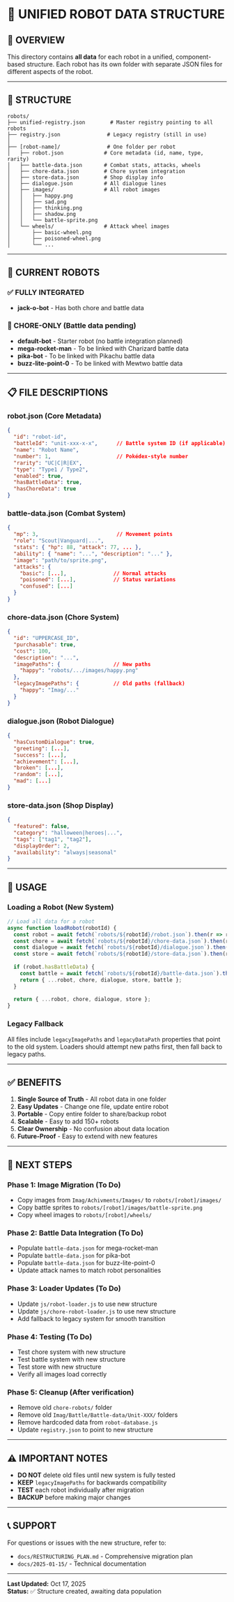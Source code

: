 # 🤖 UNIFIED ROBOT DATA STRUCTURE

## 📁 OVERVIEW

This directory contains **all data** for each robot in a unified, component-based structure. Each robot has its own folder with separate JSON files for different aspects of the robot.

---

## 🎯 STRUCTURE

```
robots/
├── unified-registry.json        # Master registry pointing to all robots
├── registry.json               # Legacy registry (still in use)
│
├── [robot-name]/               # One folder per robot
│   ├── robot.json             # Core metadata (id, name, type, rarity)
│   ├── battle-data.json       # Combat stats, attacks, wheels
│   ├── chore-data.json        # Chore system integration
│   ├── store-data.json        # Shop display info
│   ├── dialogue.json          # All dialogue lines
│   ├── images/                # All robot images
│   │   ├── happy.png
│   │   ├── sad.png
│   │   ├── thinking.png
│   │   ├── shadow.png
│   │   └── battle-sprite.png
│   └── wheels/                # Attack wheel images
│       ├── basic-wheel.png
│       ├── poisoned-wheel.png
│       └── ...
```

---

## 🤖 CURRENT ROBOTS

### ✅ FULLY INTEGRATED
- **jack-o-bot** - Has both chore and battle data

### 🚧 CHORE-ONLY (Battle data pending)
- **default-bot** - Starter robot (no battle integration planned)
- **mega-rocket-man** - To be linked with Charizard battle data
- **pika-bot** - To be linked with Pikachu battle data
- **buzz-lite-point-0** - To be linked with Mewtwo battle data

---

## 📋 FILE DESCRIPTIONS

### **robot.json** (Core Metadata)
```json
{
  "id": "robot-id",
  "battleId": "unit-xxx-x-x",      // Battle system ID (if applicable)
  "name": "Robot Name",
  "number": 1,                     // Pokédex-style number
  "rarity": "UC|C|R|EX",
  "type": "Type1 / Type2",
  "enabled": true,
  "hasBattleData": true,
  "hasChoreData": true
}
```

### **battle-data.json** (Combat System)
```json
{
  "mp": 3,                         // Movement points
  "role": "Scout|Vanguard|...",
  "stats": { "hp": 88, "attack": 77, ... },
  "ability": { "name": "...", "description": "..." },
  "image": "path/to/sprite.png",
  "attacks": {
    "basic": [...],               // Normal attacks
    "poisoned": [...],            // Status variations
    "confused": [...]
  }
}
```

### **chore-data.json** (Chore System)
```json
{
  "id": "UPPERCASE_ID",
  "purchasable": true,
  "cost": 100,
  "description": "...",
  "imagePaths": {                 // New paths
    "happy": "robots/.../images/happy.png"
  },
  "legacyImagePaths": {           // Old paths (fallback)
    "happy": "Imag/..."
  }
}
```

### **dialogue.json** (Robot Dialogue)
```json
{
  "hasCustomDialogue": true,
  "greeting": [...],
  "success": [...],
  "achievement": [...],
  "broken": [...],
  "random": [...],
  "mad": [...]
}
```

### **store-data.json** (Shop Display)
```json
{
  "featured": false,
  "category": "halloween|heroes|...",
  "tags": ["tag1", "tag2"],
  "displayOrder": 2,
  "availability": "always|seasonal"
}
```

---

## 🔧 USAGE

### **Loading a Robot (New System)**
```javascript
// Load all data for a robot
async function loadRobot(robotId) {
  const robot = await fetch(`robots/${robotId}/robot.json`).then(r => r.json());
  const chore = await fetch(`robots/${robotId}/chore-data.json`).then(r => r.json());
  const dialogue = await fetch(`robots/${robotId}/dialogue.json`).then(r => r.json());
  const store = await fetch(`robots/${robotId}/store-data.json`).then(r => r.json());
  
  if (robot.hasBattleData) {
    const battle = await fetch(`robots/${robotId}/battle-data.json`).then(r => r.json());
    return { ...robot, chore, dialogue, store, battle };
  }
  
  return { ...robot, chore, dialogue, store };
}
```

### **Legacy Fallback**
All files include `legacyImagePaths` and `legacyDataPath` properties that point to the old system. Loaders should attempt new paths first, then fall back to legacy paths.

---

## ✅ BENEFITS

1. **Single Source of Truth** - All robot data in one folder
2. **Easy Updates** - Change one file, update entire robot
3. **Portable** - Copy entire folder to share/backup robot
4. **Scalable** - Easy to add 150+ robots
5. **Clear Ownership** - No confusion about data location
6. **Future-Proof** - Easy to extend with new features

---

## 🚀 NEXT STEPS

### **Phase 1: Image Migration** (To Do)
- Copy images from `Imag/Achivments/Images/` to `robots/[robot]/images/`
- Copy battle sprites to `robots/[robot]/images/battle-sprite.png`
- Copy wheel images to `robots/[robot]/wheels/`

### **Phase 2: Battle Data Integration** (To Do)
- Populate `battle-data.json` for mega-rocket-man
- Populate `battle-data.json` for pika-bot
- Populate `battle-data.json` for buzz-lite-point-0
- Update attack names to match robot personalities

### **Phase 3: Loader Updates** (To Do)
- Update `js/robot-loader.js` to use new structure
- Update `js/chore-robot-loader.js` to use new structure
- Add fallback to legacy system for smooth transition

### **Phase 4: Testing** (To Do)
- Test chore system with new structure
- Test battle system with new structure
- Test store with new structure
- Verify all images load correctly

### **Phase 5: Cleanup** (After verification)
- Remove old `chore-robots/` folder
- Remove old `Imag/Battle/Battle-data/Unit-XXX/` folders
- Remove hardcoded data from `robot-database.js`
- Update `registry.json` to point to new structure

---

## ⚠️ IMPORTANT NOTES

- **DO NOT** delete old files until new system is fully tested
- **KEEP** `legacyImagePaths` for backwards compatibility
- **TEST** each robot individually after migration
- **BACKUP** before making major changes

---

## 📞 SUPPORT

For questions or issues with the new structure, refer to:
- `docs/RESTRUCTURING_PLAN.md` - Comprehensive migration plan
- `docs/2025-01-15/` - Technical documentation

---

**Last Updated:** Oct 17, 2025  
**Status:** ✅ Structure created, awaiting data population
